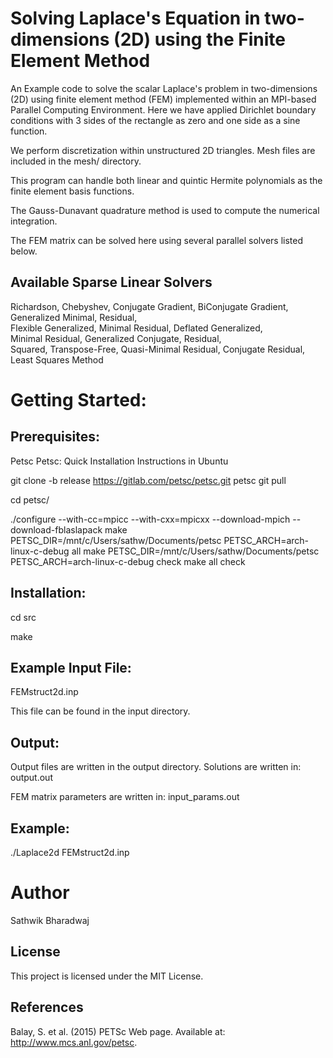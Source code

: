 # Solving Laplace's Equation in two-dimensions (2D) using the Finite Element Method

An Example code to solve the scalar Laplace's problem in two-dimensions (2D) using finite element method (FEM) implemented within an MPI-based Parallel Computing Environment. Here we have applied Dirichlet boundary conditions with 3 sides of
the rectangle as zero and one side as a sine function. 

We perform discretization within unstructured 2D triangles. Mesh files are included in the mesh/ directory. 

This program can handle both linear and quintic Hermite polynomials as the finite element basis functions. 

The Gauss-Dunavant quadrature method is used to compute the numerical integration. 

The FEM matrix can be solved here using several parallel solvers listed below. 

## Available Sparse Linear Solvers				
Richardson,	Chebyshev,	Conjugate Gradient,
BiConjugate Gradient,	Generalized Minimal,	Residual,	
Flexible Generalized,	Minimal Residual,	Deflated Generalized,	
Minimal Residual,	Generalized Conjugate,	Residual,	
Squared,	Transpose-Free,	Quasi-Minimal Residual,	Conjugate Residual,	
Least Squares Method	

# Getting Started:

## Prerequisites:

Petsc
Petsc: Quick Installation Instructions in Ubuntu

git clone -b release https://gitlab.com/petsc/petsc.git petsc
git pull

cd petsc/

./configure --with-cc=mpicc --with-cxx=mpicxx --download-mpich --download-fblaslapack
make PETSC_DIR=/mnt/c/Users/sathw/Documents/petsc PETSC_ARCH=arch-linux-c-debug all
make PETSC_DIR=/mnt/c/Users/sathw/Documents/petsc PETSC_ARCH=arch-linux-c-debug check
make all check

## Installation:

cd src

make

## Example Input File:
FEMstruct2d.inp

This file can be found in the input directory.

## Output:
Output files are written in the output directory. 
Solutions are written in:
output.out

FEM matrix parameters are written in:
input_params.out

## Example:
./Laplace2d FEMstruct2d.inp

# Author
Sathwik Bharadwaj

## License
This project is licensed under the MIT License.

## References
Balay, S. et al. (2015) PETSc Web page. Available at: http://www.mcs.anl.gov/petsc. 
